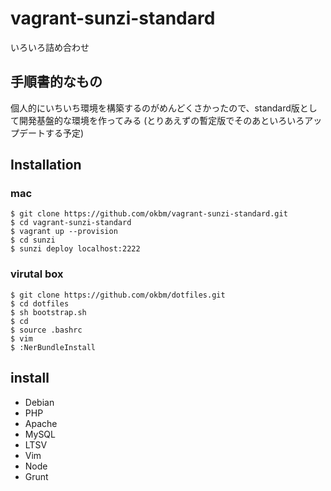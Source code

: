 vagrant-sunzi-standard
=======================

いろいろ詰め合わせ

手順書的なもの
------

個人的にいちいち環境を構築するのがめんどくさかったので、standard版として開発基盤的な環境を作ってみる
(とりあえずの暫定版でそのあといろいろアップデートする予定)


Installation
------

### mac

```
$ git clone https://github.com/okbm/vagrant-sunzi-standard.git
$ cd vagrant-sunzi-standard
$ vagrant up --provision
$ cd sunzi
$ sunzi deploy localhost:2222
```


### virutal box

```
$ git clone https://github.com/okbm/dotfiles.git
$ cd dotfiles
$ sh bootstrap.sh
$ cd 
$ source .bashrc
$ vim
$ :NerBundleInstall
```

install 
------

- Debian
- PHP
- Apache
- MySQL
- LTSV
- Vim
- Node
- Grunt
